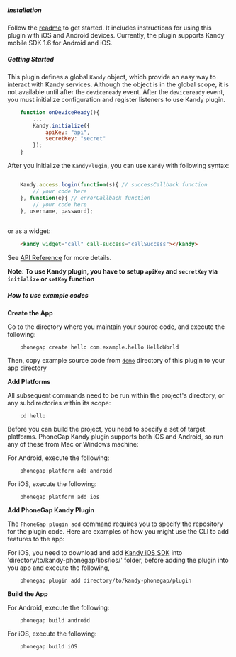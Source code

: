 ##### Installation

Follow the [readme] to get started. It includes instructions for using this plugin with iOS and Android devices. Currently, the plugin supports Kandy mobile SDK 1.6 for Android and iOS.

##### Getting Started
This plugin defines a global `Kandy` object, which provide an easy way to interact with Kandy services.
Although the object is in the global scope, it is not available until after the `deviceready` event. After the `deviceready` event, you must initialize configuration and register listeners to use Kandy plugin.

```js
    function onDeviceReady(){
        ...
        Kandy.initialize({
            apiKey: "api",
            secretKey: "secret"
        });
    }
```

After you initialize the `KandyPlugin`, you can use `Kandy` with following syntax:


```js

    Kandy.access.login(function(s){ // successCallback function
        // your code here
    }, function(e){ // errorCallback function
        // your code here
    }, username, password);
    
```

or as a widget:

```html
    <kandy widget="call" call-success="callSuccess"></kandy>
```

See [API Reference](#api-reference) for more details.

**Note: To use Kandy plugin, you have to setup `apiKey` and `secretKey` via `initialize` or `setKey` function**

##### How to use example codes

**Create the App**

Go to the directory where you maintain your source code, and  execute the following:

```shell
    phonegap create hello com.example.hello HelloWorld
```

Then, copy example source code from [`demo`] directory of this plugin to your app directory

**Add Platforms**

All subsequent commands need to be run within the project's directory, or any subdirectories within its scope:


```shell
    cd hello
```

Before you can build the project, you need to specify a set of target platforms. PhoneGap Kandy plugin supports both iOS and Android, so run any of these from Mac or Windows machine:

For Android, execute the following:

```shell
    phonegap platform add android
```

For iOS, execute the following:

```shell
    phonegap platform add ios
```

**Add PhoneGap Kandy Plugin**

The `PhoneGap plugin add` command requires you to specify the repository for the plugin code. Here are examples of how you might use the CLI to add features to the app:

For iOS, you need to download and add [Kandy iOS SDK] into 'directory/to/kandy-phonegap/libs/ios/' folder, before adding the plugin into you app and  execute the following,

```shell
    phonegap plugin add directory/to/kandy-phonegap/plugin
```

**Build the App**

For Android, execute the following:


```shell
    phonegap build android
```

For iOS, execute the following:

```shell
    phonegap build iOS
```

[readme]: <https://github.com/Kandy-IO/kandy-phonegap/blob/master/README.md>
[Kandy iOS SDK]: <https://developer.kandy.io/docs/ios-sdk/>
[`demo`]: <https://github.com/Kandy-IO/kandy-phonegap/tree/master/demo/www>
